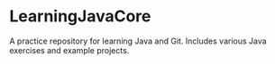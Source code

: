 # LearningJavaCore
A practice repository for learning Java and Git. Includes various Java exercises and example projects.
